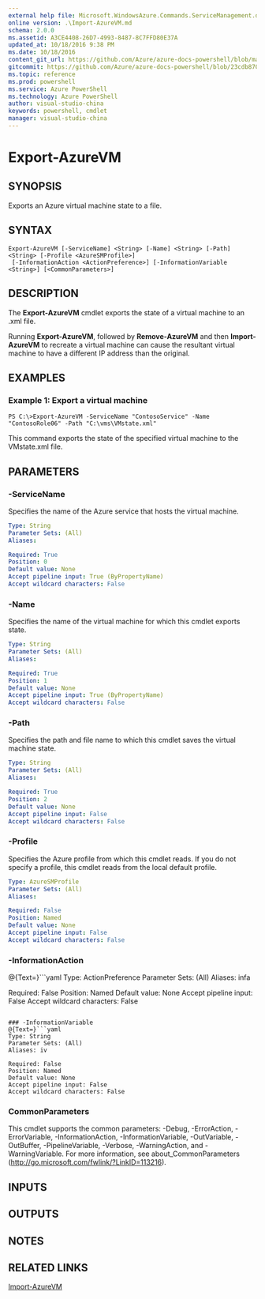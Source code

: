 ```yaml
---
external help file: Microsoft.WindowsAzure.Commands.ServiceManagement.dll-Help.xml
online version: .\Import-AzureVM.md
schema: 2.0.0
ms.assetid: A3CE4408-26D7-4993-8487-8C7FFD80E37A
updated_at: 10/18/2016 9:38 PM
ms.date: 10/18/2016
content_git_url: https://github.com/Azure/azure-docs-powershell/blob/master/azureps-cmdlets-docs/ServiceManagement/Azure.Service/v2.1.0/Export-AzureVM.md
gitcommit: https://github.com/Azure/azure-docs-powershell/blob/23cdb8705d4ab9807c0e21b238f3b134a7d49c7d/azureps-cmdlets-docs/ServiceManagement/Azure.Service/v2.1.0/Export-AzureVM.md
ms.topic: reference
ms.prod: powershell
ms.service: Azure PowerShell
ms.technology: Azure PowerShell
author: visual-studio-china
keywords: powershell, cmdlet
manager: visual-studio-china
---
```


# Export-AzureVM

## SYNOPSIS
Exports an Azure virtual machine state to a file.

## SYNTAX

```
Export-AzureVM [-ServiceName] <String> [-Name] <String> [-Path] <String> [-Profile <AzureSMProfile>]
 [-InformationAction <ActionPreference>] [-InformationVariable <String>] [<CommonParameters>]
```

## DESCRIPTION
The **Export-AzureVM** cmdlet exports the state of a virtual machine to an .xml file.

Running **Export-AzureVM**, followed by **Remove-AzureVM** and then **Import-AzureVM** to recreate a virtual machine can cause the resultant virtual machine to have a different IP address than the original.

## EXAMPLES

### Example 1: Export a virtual machine
```
PS C:\>Export-AzureVM -ServiceName "ContosoService" -Name "ContosoRole06" -Path "C:\vms\VMstate.xml"
```

This command exports the state of the specified virtual machine to the VMstate.xml file.

## PARAMETERS

### -ServiceName
Specifies the name of the Azure service that hosts the virtual machine.

```yaml
Type: String
Parameter Sets: (All)
Aliases: 

Required: True
Position: 0
Default value: None
Accept pipeline input: True (ByPropertyName)
Accept wildcard characters: False
```

### -Name
Specifies the name of the virtual machine for which this cmdlet exports state.

```yaml
Type: String
Parameter Sets: (All)
Aliases: 

Required: True
Position: 1
Default value: None
Accept pipeline input: True (ByPropertyName)
Accept wildcard characters: False
```

### -Path
Specifies the path and file name to which this cmdlet saves the virtual machine state.

```yaml
Type: String
Parameter Sets: (All)
Aliases: 

Required: True
Position: 2
Default value: None
Accept pipeline input: False
Accept wildcard characters: False
```

### -Profile
Specifies the Azure profile from which this cmdlet reads.
If you do not specify a profile, this cmdlet reads from the local default profile.

```yaml
Type: AzureSMProfile
Parameter Sets: (All)
Aliases: 

Required: False
Position: Named
Default value: None
Accept pipeline input: False
Accept wildcard characters: False
```

### -InformationAction
@{Text=}```yaml
Type: ActionPreference
Parameter Sets: (All)
Aliases: infa

Required: False
Position: Named
Default value: None
Accept pipeline input: False
Accept wildcard characters: False
```

### -InformationVariable
@{Text=}```yaml
Type: String
Parameter Sets: (All)
Aliases: iv

Required: False
Position: Named
Default value: None
Accept pipeline input: False
Accept wildcard characters: False
```

### CommonParameters
This cmdlet supports the common parameters: -Debug, -ErrorAction, -ErrorVariable, -InformationAction, -InformationVariable, -OutVariable, -OutBuffer, -PipelineVariable, -Verbose, -WarningAction, and -WarningVariable. For more information, see about_CommonParameters (http://go.microsoft.com/fwlink/?LinkID=113216).

## INPUTS

## OUTPUTS

## NOTES

## RELATED LINKS

[Import-AzureVM](.\Import-AzureVM.md)


